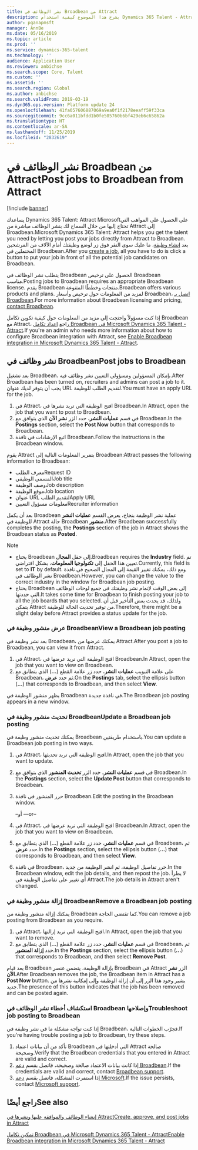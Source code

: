 ```yaml
---
title: نشر الوظائف في Broadbean من Attract
description: يشرح هذا الموضوع كيفية استخدام Dynamics 365 Talent - Attract لنشر الوظائف في Broadbean.
author: pganapmsft
manager: AnnBe
ms.date: 05/16/2019
ms.topic: article
ms.prod: ''
ms.service: dynamics-365-talent
ms.technology: ''
audience: Application User
ms.reviewer: anbichse
ms.search.scope: Core, Talent
ms.custom: ''
ms.assetid: ''
ms.search.region: Global
ms.author: anbichse
ms.search.validFrom: 2019-03-19
ms.dyn365.ops.version: Platform update 24
ms.openlocfilehash: 41fa057606887069a9ea0f1f2178eeaff59f33ca
ms.sourcegitcommit: 9cc6a011bfdd1b0fe505760b6bf429eb6c65862a
ms.translationtype: HT
ms.contentlocale: ar-SA
ms.lasthandoff: 11/25/2019
ms.locfileid: "2832619"
---
```

# <a name="post-jobs-to-broadbean-from-attract"></a><span data-ttu-id="d21ae-103">نشر الوظائف في Broadbean من Attract</span><span class="sxs-lookup"><span data-stu-id="d21ae-103">Post jobs to Broadbean from Attract</span></span>

[!include [banner](includes/banner.md)]

<span data-ttu-id="d21ae-104">يساعدك Dynamics 365 Talent: Attract Microsoftعلى الحصول على المواهب التي تحتاج إليها من خلال السماح لك بنشر الوظائف مباشرة من Attract إلى Broadbean.</span><span class="sxs-lookup"><span data-stu-id="d21ae-104">Microsoft Dynamics 365 Talent: Attract helps you get the talent you need by letting you post your jobs directly from Attract to Broadbean.</span></span> <span data-ttu-id="d21ae-105">بعد [إنشاء وظيفة](./creating-jobs-attract.md)، ما عليك سوى النقر فوق زر لوضع وظيفتك أمام الآلاف من المرشحين المحتملين في Broadbean.</span><span class="sxs-lookup"><span data-stu-id="d21ae-105">After you [create a job](./creating-jobs-attract.md), all you have to do is click a button to put your job in front of all the potential job candidates on Broadbean.</span></span>

<span data-ttu-id="d21ae-106">يتطلب نشر الوظائف في Broadbean الحصول على ترخيص Broadbean مناسب.</span><span class="sxs-lookup"><span data-stu-id="d21ae-106">Posting jobs to Broadbean requires an appropriate Broadbean license.</span></span> <span data-ttu-id="d21ae-107">يقدم Broadbean منتجات وخططًا المتنوعة.</span><span class="sxs-lookup"><span data-stu-id="d21ae-107">Broadbean offers various products and plans.</span></span> <span data-ttu-id="d21ae-108">لمزيد من المعلومات حول ترخيص وأسعار Broadbean، [اتصل بـ Broadbean](https://www.broadbean.com/contact-us/).</span><span class="sxs-lookup"><span data-stu-id="d21ae-108">For more information about Broadbean licensing and pricing, [contact Broadbean](https://www.broadbean.com/contact-us/).</span></span>

<span data-ttu-id="d21ae-109">إذا كنت مسؤولاً واحتجت إلى مزيد من المعلومات حول كيفية تكوين تكامل Broadbean مع Attract، راجع [إعداد تكامل Broadbean في Microsoft Dynamics 365 Talent - Attract](./attract-admin-job-board-settings.md).</span><span class="sxs-lookup"><span data-stu-id="d21ae-109">If you're an admin who needs more information about how to configure Broadbean integration with Attract, see [Enable Broadbean integration in Microsoft Dynamics 365 Talent - Attract](./attract-admin-job-board-settings.md).</span></span>

## <a name="post-jobs-to-broadbean"></a><span data-ttu-id="d21ae-110">نشر وظائف في Broadbean</span><span class="sxs-lookup"><span data-stu-id="d21ae-110">Post jobs to Broadbean</span></span>

<span data-ttu-id="d21ae-111">بعد تشغيل Broadbean، بإمكان المسؤولين ومسؤولي التعيين نشر وظائف فيه.</span><span class="sxs-lookup"><span data-stu-id="d21ae-111">After Broadbean has been turned on, recruiters and admins can post a job to it.</span></span> <span data-ttu-id="d21ae-112">يجب أن يتوفر لديك عنوان URL لتقديم الطلب للوظيفة.</span><span class="sxs-lookup"><span data-stu-id="d21ae-112">You must have an apply URL for the job.</span></span>

1. <span data-ttu-id="d21ae-113">في Attract، افتح الوظيفة التي تريد نشرها في Broadbean.</span><span class="sxs-lookup"><span data-stu-id="d21ae-113">In Attract, open the job that you want to post to Broadbean.</span></span>
2. <span data-ttu-id="d21ae-114">في قسم **عمليات النشر**، حدد الزر **نشر الآن** الذي يتوافق مع Broadbean.</span><span class="sxs-lookup"><span data-stu-id="d21ae-114">In the **Postings** section, select the **Post Now** button that corresponds to Broadbean.</span></span>
3. <span data-ttu-id="d21ae-115">اتبع الإرشادات في نافذة Broadbean.</span><span class="sxs-lookup"><span data-stu-id="d21ae-115">Follow the instructions in the Broadbean window.</span></span>

<span data-ttu-id="d21ae-116">يقوم Attract بتمرير المعلومات التالية إلى Broadbean:</span><span class="sxs-lookup"><span data-stu-id="d21ae-116">Attract passes the following information to Broadbean:</span></span>

- <span data-ttu-id="d21ae-117">معرف الطلب</span><span class="sxs-lookup"><span data-stu-id="d21ae-117">Request ID</span></span>
- <span data-ttu-id="d21ae-118">المسمى الوظيفي</span><span class="sxs-lookup"><span data-stu-id="d21ae-118">Job title</span></span>
- <span data-ttu-id="d21ae-119">وصف الوظيفة</span><span class="sxs-lookup"><span data-stu-id="d21ae-119">Job description</span></span>
- <span data-ttu-id="d21ae-120">موقع الوظيفة</span><span class="sxs-lookup"><span data-stu-id="d21ae-120">Job location</span></span>
- <span data-ttu-id="d21ae-121">عنوان URL لتقديم الطلب</span><span class="sxs-lookup"><span data-stu-id="d21ae-121">Apply URL</span></span>
- <span data-ttu-id="d21ae-122">معلومات مسؤول التعيين</span><span class="sxs-lookup"><span data-stu-id="d21ae-122">Recruiter information</span></span>

<span data-ttu-id="d21ae-123">بعد أن يكمل Broadbean عملية نشر الوظيفة بنجاح، يعرض القسم **عمليات النشر** للوظيفة في Attract حالة Broadbean **منشور**.</span><span class="sxs-lookup"><span data-stu-id="d21ae-123">After Broadbean successfully completes the posting, the **Postings** section of the job in Attract shows the Broadbean status as **Posted**.</span></span>

> [!NOTE]
> - <span data-ttu-id="d21ae-124">يحتاج Broadbean إلى حقل **المجال**.</span><span class="sxs-lookup"><span data-stu-id="d21ae-124">Broadbean requires the **Industry** field.</span></span> <span data-ttu-id="d21ae-125">تم تعيين هذا الحقل إلى **تكنولوجيا المعلومات**، بشكل افتراضي.</span><span class="sxs-lookup"><span data-stu-id="d21ae-125">Currently, this field is set to **IT** by default.</span></span> <span data-ttu-id="d21ae-126">ومع ذلك، يمكنك تغيير القيمة إلى المجال الصحيح في نافذة نشر الوظائف في Broadbean.</span><span class="sxs-lookup"><span data-stu-id="d21ae-126">However, you can change the value to the correct industry in the window for Broadbean job posting.</span></span>
> - <span data-ttu-id="d21ae-127">يحتاج Broadbean إلى بعض الوقت لإتمام نشر وظيفتك في جميع لوحات الوظائف التي حددتها.</span><span class="sxs-lookup"><span data-stu-id="d21ae-127">It takes some time for Broadbean to finish posting your job to all the job boards that you selected.</span></span> <span data-ttu-id="d21ae-128">ولذلك، قد يحدث بعض التأخير قبل أن يتمكن Attract من توفير تحديث الحالة للوظيفة.</span><span class="sxs-lookup"><span data-stu-id="d21ae-128">Therefore, there might be a slight delay before Attract provides a status update for the job.</span></span>

### <a name="view-a-broadbean-job-posting"></a><span data-ttu-id="d21ae-129">عرض منشور وظيفة في Broadbean</span><span class="sxs-lookup"><span data-stu-id="d21ae-129">View a Broadbean job posting</span></span>

<span data-ttu-id="d21ae-130">بعد نشر وظيفة في Broadbean، يمكنك عرضها من Attract.</span><span class="sxs-lookup"><span data-stu-id="d21ae-130">After you post a job to Broadbean, you can view it from Attract.</span></span>

1. <span data-ttu-id="d21ae-131">في Attract، افتح الوظيفة التي تريد عرضها في Broadbean.</span><span class="sxs-lookup"><span data-stu-id="d21ae-131">In Attract, open the job that you want to view on Broadbean.</span></span>
2. <span data-ttu-id="d21ae-132">على علامة التبويب **عمليات النشر**، حدد زر علامة القطع (**...**) الذي يتطابق مع Broadbean، ثم حدد **عرض**.</span><span class="sxs-lookup"><span data-stu-id="d21ae-132">On the **Postings** tab, select the ellipsis button (**...**) that corresponds to Broadbean, and then select **View**.</span></span>

<span data-ttu-id="d21ae-133">يظهر منشور الوظيفة في Broadbean في نافذة جديدة.</span><span class="sxs-lookup"><span data-stu-id="d21ae-133">The Broadbean job posting appears in a new window.</span></span>

### <a name="update-a-broadbean-job-posting"></a><span data-ttu-id="d21ae-134">تحديث منشور وظيفة في Broadbean</span><span class="sxs-lookup"><span data-stu-id="d21ae-134">Update a Broadbean job posting</span></span>

<span data-ttu-id="d21ae-135">يمكنك تحديث منشور وظيفة في Broadbean باستخدام طريقتين.</span><span class="sxs-lookup"><span data-stu-id="d21ae-135">You can update a Broadbean job posting in two ways.</span></span>

1. <span data-ttu-id="d21ae-136">في Attract، افتح الوظيفة التي تريد تحديثها.</span><span class="sxs-lookup"><span data-stu-id="d21ae-136">In Attract, open the job that you want to update.</span></span>
2. <span data-ttu-id="d21ae-137">في قسم **عمليات النشر**، حدد الزر **تحديث المنشور** الذي يتوافق مع Broadbean.</span><span class="sxs-lookup"><span data-stu-id="d21ae-137">In the **Postings** section, select the **Update Post** button that corresponds to Broadbean.</span></span>
3. <span data-ttu-id="d21ae-138">حرر المنشور في نافذة Broadbean.</span><span class="sxs-lookup"><span data-stu-id="d21ae-138">Edit the posting in the Broadbean window.</span></span>

    <span data-ttu-id="d21ae-139">–أو –</span><span class="sxs-lookup"><span data-stu-id="d21ae-139">–or–</span></span>

1. <span data-ttu-id="d21ae-140">في Attract، افتح الوظيفة التي تريد عرضها في Broadbean.</span><span class="sxs-lookup"><span data-stu-id="d21ae-140">In Attract, open the job that you want to view on Broadbean.</span></span>
2. <span data-ttu-id="d21ae-141">في قسم **عمليات النشر**، حدد زر علامة القطع (**...**) الذي يتطابق مع Broadbean، ثم حدد **عرض**.</span><span class="sxs-lookup"><span data-stu-id="d21ae-141">In the **Postings** section, select the ellipsis button (**...**) that corresponds to Broadbean, and then select **View**.</span></span>
3. <span data-ttu-id="d21ae-142">في نافذة Broadbean، حرر تفاصيل الوظيفة، ثم انشر الوظيفة من جديد.</span><span class="sxs-lookup"><span data-stu-id="d21ae-142">In the Broadbean window, edit the job details, and then repost the job.</span></span> <span data-ttu-id="d21ae-143">لا يطرأ أي تغيير على تفاصيل الوظيفة في Attract.</span><span class="sxs-lookup"><span data-stu-id="d21ae-143">The job details in Attract aren't changed.</span></span>

### <a name="remove-a-broadbean-job-posting"></a><span data-ttu-id="d21ae-144">إزالة منشور وظيفة في Broadbean</span><span class="sxs-lookup"><span data-stu-id="d21ae-144">Remove a Broadbean job posting</span></span>

<span data-ttu-id="d21ae-145">يمكنك إزالة منشور وظيفة من Broadbean كما تقتضي الحاجة.</span><span class="sxs-lookup"><span data-stu-id="d21ae-145">You can remove a job posting from Broadbean as you require.</span></span>

1. <span data-ttu-id="d21ae-146">في Attract، افتح الوظيفة التي تريد إزالتها.</span><span class="sxs-lookup"><span data-stu-id="d21ae-146">In Attract, open the job that you want to remove.</span></span>
2. <span data-ttu-id="d21ae-147">في قسم **عمليات النشر**، حدد زر علامة القطع (**...**) الذي يتطابق مع Broadbean، ثم حدد **إزالة المنشور**.</span><span class="sxs-lookup"><span data-stu-id="d21ae-147">In the **Postings** section, select the ellipsis button (**...**) that corresponds to Broadbean, and then select **Remove Post**.</span></span>

<span data-ttu-id="d21ae-148">بعد قيام Broadbean بإزالة الوظيفة، يتضمن عنصر Broadbean في Attract الزر **نشر الآن**.</span><span class="sxs-lookup"><span data-stu-id="d21ae-148">After Broadbean removes the job, the Broadbean item in Attract has a **Post Now** button.</span></span> <span data-ttu-id="d21ae-149">يشير وجود هذا الزر إلى أن إزالة الوظيفة وإلى إمكانية نشرها من جديد.</span><span class="sxs-lookup"><span data-stu-id="d21ae-149">The presence of this button indicates that the job has been removed and can be posted again.</span></span>

### <a name="troubleshoot-job-posting-to-broadbean"></a><span data-ttu-id="d21ae-150">استكشاف أخطاء نشر الوظائف في Broadbean وإصلاحها</span><span class="sxs-lookup"><span data-stu-id="d21ae-150">Troubleshoot job posting to Broadbean</span></span>

<span data-ttu-id="d21ae-151">إذا كنت تواجه مشكلة ما في نشر وظيفة في Broadbean، فجرّب الخطوات التالية.</span><span class="sxs-lookup"><span data-stu-id="d21ae-151">If you're having trouble posting a job to Broadbean, try these steps.</span></span>

1. <span data-ttu-id="d21ae-152">تأكد من أن بيانات اعتماد Broadbean التي أدخلتها في Attract صالحة وصحيحة.</span><span class="sxs-lookup"><span data-stu-id="d21ae-152">Verify that the Broadbean credentials that you entered in Attract are valid and correct.</span></span>
2. <span data-ttu-id="d21ae-153">إذا كانت بيانات الاعتماد صالحة وصحيحة، فاتصل بقسم [دعم Broadbean](https://www.broadbean.com/resources/support/).</span><span class="sxs-lookup"><span data-stu-id="d21ae-153">If the credentials are valid and correct, contact [Broadbean support](https://www.broadbean.com/resources/support/).</span></span>
3. <span data-ttu-id="d21ae-154">إذا استمرت المشكلة، فاتصل بقسم [دعم Microsoft](./talent-support.md).</span><span class="sxs-lookup"><span data-stu-id="d21ae-154">If the issue persists, contact [Microsoft support](./talent-support.md).</span></span>

## <a name="see-also"></a><span data-ttu-id="d21ae-155">راجع أيضًا</span><span class="sxs-lookup"><span data-stu-id="d21ae-155">See also</span></span>

[<span data-ttu-id="d21ae-156">إنشاء الوظائف والموافقة عليها ونشرها في Attract</span><span class="sxs-lookup"><span data-stu-id="d21ae-156">Create, approve, and post jobs in Attract</span></span>](./creating-jobs-attract.md)

[<span data-ttu-id="d21ae-157">تمكين تكامل Broadbean في Microsoft Dynamics 365 Talent - Attract</span><span class="sxs-lookup"><span data-stu-id="d21ae-157">Enable Broadbean integration in Microsoft Dynamics 365 Talent - Attract</span></span>](./attract-admin-job-board-settings.md)
